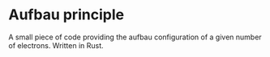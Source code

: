 # Aufbau principle
A small piece of code providing the aufbau configuration of a given number of electrons. Written in Rust.
